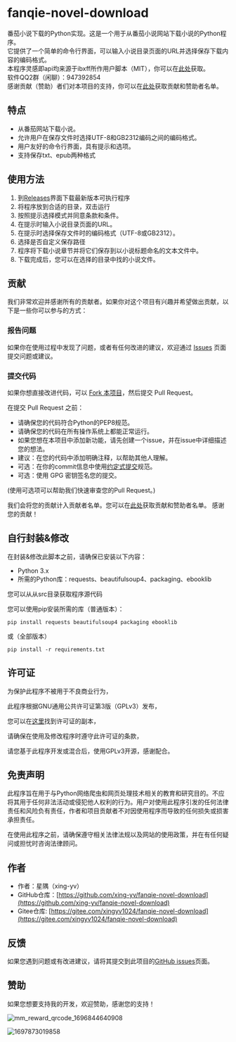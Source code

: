 # fanqie-novel-download
番茄小说下载的Python实现。这是一个用于从番茄小说网站下载小说的Python程序。  
它提供了一个简单的命令行界面，可以输入小说目录页面的URL并选择保存下载内容的编码格式。  
本程序灵感即api均来源于ibxff所作用户脚本（MIT），你可以在[此处](https://greasyfork.org/zh-CN/scripts/476688-%E7%95%AA%E8%8C%84%E5%85%A8%E6%96%87%E5%9C%A8%E7%BA%BF%E5%85%8D%E8%B4%B9%E8%AF%BB)获取。  
软件QQ2群（闲聊）：947392854  
感谢贡献（赞助）者们对本项目的支持，你可以在[此处](https://github.com/xing-yv/fanqie-novel-download/blob/main/CONTRIBUTORS.md)获取贡献和赞助者名单。

## 特点

- 从番茄网站下载小说。
- 允许用户在保存文件时选择UTF-8和GB2312编码之间的编码格式。
- 用户友好的命令行界面，具有提示和选项。
- 支持保存txt、epub两种格式

## 使用方法

1. 到[Releases](https://github.com/xing-yv/fanqie-novel-download/releases)界面下载最新版本可执行程序
2. 将程序放到合适的目录，双击运行
3. 按照提示选择模式并同意条款和条件。
4. 在提示时输入小说目录页面的URL。
5. 在提示时选择保存文件时的编码格式（UTF-8或GB2312）。
6. 选择是否自定义保存路径
7. 程序将下载小说章节并将它们保存到以小说标题命名的文本文件中。
8. 下载完成后，您可以在选择的目录中找的小说文件。

## 贡献

我们非常欢迎并感谢所有的贡献者。如果你对这个项目有兴趣并希望做出贡献，以下是一些你可以参与的方式：

### 报告问题

如果你在使用过程中发现了问题，或者有任何改进的建议，欢迎通过 [Issues](https://github.com/xing-yv/fanqie-novel-download/issues) 页面提交问题或建议。

### 提交代码

如果你想直接改进代码，可以 [Fork 本项目](https://github.com/xing-yv/fanqie-novel-download/fork)，然后提交 Pull Request。

在提交 Pull Request 之前：

- 请确保您的代码符合Python的PEP8规范。
- 请确保您的代码在所有操作系统上都能正常运行。
- 如果您想在本项目中添加新功能，请先创建一个issue，并在issue中详细描述您的想法。
- 建议：在您的代码中添加明确注释，以帮助其他人理解。
- 可选：在你的commit信息中使用[约定式提交](https://www.conventionalcommits.org/zh-hans/v1.0.0/)规范。
- 可选：使用 GPG 密钥签名您的提交。  

(使用可选项可以帮助我们快速审查您的Pull Request。)

我们会将您的贡献计入贡献者名单。您可以在[此处](https://github.com/xing-yv/fanqie-novel-download/blob/main/CONTRIBUTORS.md)获取贡献和赞助者名单。
感谢您的贡献！




## 自行封装&修改

在封装&修改此脚本之前，请确保已安装以下内容：

- Python 3.x
- 所需的Python库：requests、beautifulsoup4、packaging、ebooklib

您可以从从src目录获取程序源代码

您可以使用pip安装所需的库（普通版本）：

```
pip install requests beautifulsoup4 packaging ebooklib
```

或（全部版本）

```
pip install -r requirements.txt
```

## 许可证

为保护此程序不被用于不良商业行为，

此程序根据GNU通用公共许可证第3版（GPLv3）发布，

您可以在[这里](https://www.gnu.org/licenses/gpl-3.0.html)找到许可证的副本，

请确保在使用及修改程序时遵守此许可证的条款，

请您基于此程序开发或混合后，使用GPLv3开源，感谢配合。

## 免责声明

此程序旨在用于与Python网络爬虫和网页处理技术相关的教育和研究目的。不应将其用于任何非法活动或侵犯他人权利的行为。用户对使用此程序引发的任何法律责任和风险负有责任，作者和项目贡献者不对因使用程序而导致的任何损失或损害承担责任。

在使用此程序之前，请确保遵守相关法律法规以及网站的使用政策，并在有任何疑问或担忧时咨询法律顾问。

## 作者

- 作者：星隅（xing-yv）
- GitHub仓库：[https://github.com/xing-yv/fanqie-novel-download](https://github.com/xing-yv/fanqie-novel-download)
- Gitee仓库:  [https://gitee.com/xingyv1024/fanqie-novel-download](https://gitee.com/xingyv1024/fanqie-novel-download)

## 反馈

如果您遇到问题或有改进建议，请将其提交到此项目的[GitHub issues](https://github.com/xing-yv/fanqie-novel-download/issues)页面。

## 赞助

如果您想要支持我的开发，欢迎赞助，感谢您的支持！

![mm_reward_qrcode_1696844640908](https://xyy-1314663891.cos.ap-nanjing.myqcloud.com/202310091746639.png)

![1697873019858](https://xyy-1314663891.cos.ap-nanjing.myqcloud.com/202310211527121.jpg)
